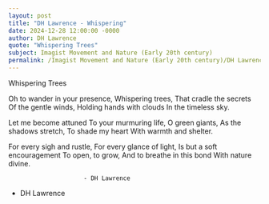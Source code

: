 ```yaml
---
layout: post
title: "DH Lawrence - Whispering"
date: 2024-12-28 12:00:00 -0000
author: DH Lawrence
quote: "Whispering Trees"
subject: Imagist Movement and Nature (Early 20th century)
permalink: /Imagist Movement and Nature (Early 20th century)/DH Lawrence/DH Lawrence - Whispering
---
```


Whispering Trees
  
Oh to wander in your presence,
Whispering trees,
That cradle the secrets
Of the gentle winds,
Holding hands with clouds
In the timeless sky.

Let me become attuned
To your murmuring life,
O green giants,
As the shadows stretch,
To shade my heart
With warmth and shelter.

For every sigh and rustle,
For every glance of light,
Is but a soft encouragement
To open, to grow,
And to breathe in this bond
With nature divine.

                         - DH Lawrence  


- DH Lawrence
